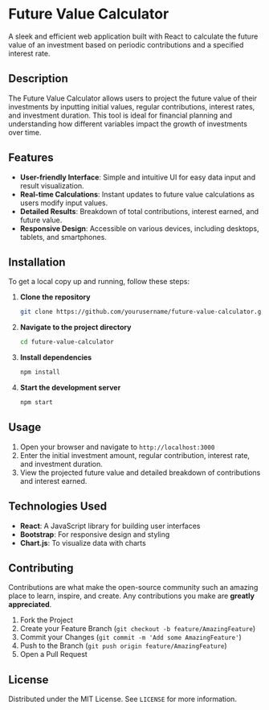# Future Value Calculator

A sleek and efficient web application built with React to calculate the future value of an investment based on periodic contributions and a specified interest rate.

## Description

The Future Value Calculator allows users to project the future value of their investments by inputting initial values, regular contributions, interest rates, and investment duration. This tool is ideal for financial planning and understanding how different variables impact the growth of investments over time.

## Features

- **User-friendly Interface**: Simple and intuitive UI for easy data input and result visualization.
- **Real-time Calculations**: Instant updates to future value calculations as users modify input values.
- **Detailed Results**: Breakdown of total contributions, interest earned, and future value.
- **Responsive Design**: Accessible on various devices, including desktops, tablets, and smartphones.

## Installation

To get a local copy up and running, follow these steps:

1. **Clone the repository**
    ```bash
    git clone https://github.com/yourusername/future-value-calculator.git
    ```

2. **Navigate to the project directory**
    ```bash
    cd future-value-calculator
    ```

3. **Install dependencies**
    ```bash
    npm install
    ```

4. **Start the development server**
    ```bash
    npm start
    ```

## Usage

1. Open your browser and navigate to `http://localhost:3000`
2. Enter the initial investment amount, regular contribution, interest rate, and investment duration.
3. View the projected future value and detailed breakdown of contributions and interest earned.


## Technologies Used

- **React**: A JavaScript library for building user interfaces
- **Bootstrap**: For responsive design and styling
- **Chart.js**: To visualize data with charts

## Contributing

Contributions are what make the open-source community such an amazing place to learn, inspire, and create. Any contributions you make are **greatly appreciated**.

1. Fork the Project
2. Create your Feature Branch (`git checkout -b feature/AmazingFeature`)
3. Commit your Changes (`git commit -m 'Add some AmazingFeature'`)
4. Push to the Branch (`git push origin feature/AmazingFeature`)
5. Open a Pull Request

## License

Distributed under the MIT License. See `LICENSE` for more information.
